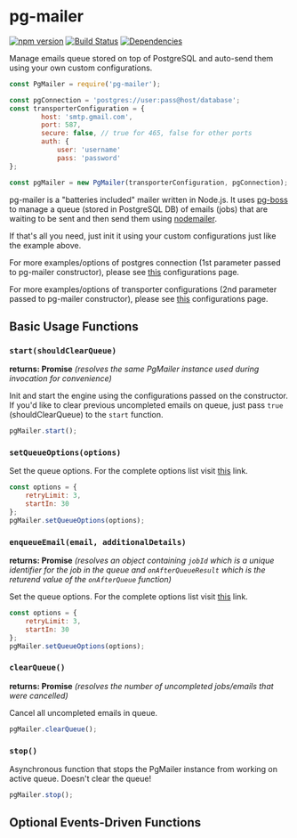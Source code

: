 # pg-mailer

[![npm version](https://badge.fury.io/js/pg-mailer.svg)](https://badge.fury.io/js/pg-mailer)
[![Build Status](https://travis-ci.org/roytz/pg-mailer.svg?branch=master)](https://travis-ci.org/roytz/pg-mailer)
[![Dependencies](https://david-dm.org/roytz/pg-mailer.svg)](https://david-dm.org/roytz/pg-mailer)

Manage emails queue stored on top of PostgreSQL and auto-send them using your own custom configurations.

```js
const PgMailer = require('pg-mailer');

const pgConnection = 'postgres://user:pass@host/database';
const transporterConfiguration = {
        host: 'smtp.gmail.com',
        port: 587,
        secure: false, // true for 465, false for other ports
        auth: {
            user: 'username'
            pass: 'password'
};

const pgMailer = new PgMailer(transporterConfiguration, pgConnection);
```

pg-mailer is a "batteries included" mailer written in Node.js. It uses [pg-boss](https://github.com/timgit/pg-boss) to manage a queue (stored in PostgreSQL DB) of emails (jobs) that are waiting to be sent and then send them using [nodemailer](https://github.com/nodemailer/nodemailer).

If that's all you need, just init it using your custom configurations just like the example above.

For more examples/options of postgres connection (1st parameter passed to pg-mailer constructor), please see [this](https://github.com/timgit/pg-boss/blob/master/docs/usage.md#newconnectionstring) configurations page.

For more examples/options of transporter configurations (2nd parameter passed to pg-mailer constructor), please see [this](https://nodemailer.com/smtp/#examples) configurations page.

## Basic Usage Functions

### `start(shouldClearQueue)`

**returns: Promise** *(resolves the same PgMailer instance used during invocation for convenience)*

Init and start the engine using the configurations passed on the constructor. If you'd like to clear previous uncompleted emails on queue, just pass `true` (shouldClearQueue) to the `start` function.

```js
pgMailer.start();
```

### `setQueueOptions(options)`

Set the queue options. For the complete options list visit [this](https://github.com/timgit/pg-boss/blob/master/docs/configuration.md#publish-options) link.

```js
const options = {
	retryLimit: 3,
	startIn: 30
};
pgMailer.setQueueOptions(options);
```

### `enqueueEmail(email, additionalDetails)`

**returns: Promise** *(resolves an object containing `jobId` which is a unique identifier for the job in the queue and `onAfterQueueResult` which is the returend value of the `onAfterQueue` function)*

Set the queue options. For the complete options list visit [this](https://github.com/timgit/pg-boss/blob/master/docs/configuration.md#publish-options) link.

```js
const options = {
	retryLimit: 3,
	startIn: 30
};
pgMailer.setQueueOptions(options);
```

### `clearQueue()`

**returns: Promise** *(resolves the number of uncompleted jobs/emails that were cancelled)*

Cancel all uncompleted emails in queue.

```js
pgMailer.clearQueue();
```

### `stop()`

Asynchronous function that stops the PgMailer instance from working on active queue. Doesn't clear the queue!

```js
pgMailer.stop();
```

## Optional Events-Driven Functions
